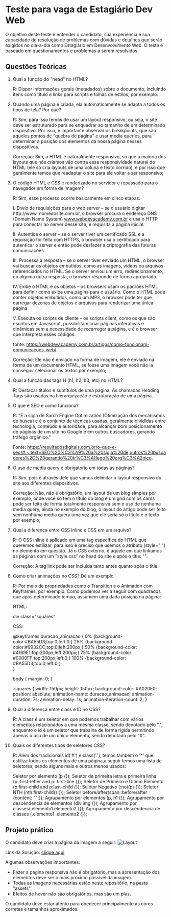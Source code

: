# Teste para vaga de Estagiário Dev Web

O objetivo deste teste é entender o candidato, sua experiência e sua capacidade de resolução de problemas com dúvidas e detalhes que serão exigidos no dia-a-dia como Estagiário em Desenvolvimento Web.
O teste é baseado em questionamentos e problemas a serem resolvidos.

## Questões Teóricas

1. Qual a função do "head" no HTML?

    R: Dispor informações gerais (metadados) sobre o documento, incluindo itens como título e links para scripts e folhas de estilos, por exemplo.

2. Quando uma página é criada, ela automaticamente se adapta a todos os tipos de tela? Por que?

    R: Sim, para isso temos de usar um layout responsivo, ou seja, o site deve ser estruturado para se enquadrar ao tamanho de um determinado dispositivo. Por isso, é importante observar os breakpoints, que são aqueles pontos de "quebra de página" e usar media queries, para determinar a posição dos elementos da nossa página nesses dispositivos.

    Correção: Sim, o HTML é naturalmente responsivo, só que a maioria dos layouts que nós criamos vão contra essa responsividade natural do HTML (ele só cria layouts de uma coluna e texto corrido), e por isso que geralmente temos que readaptar o site para ele voltar a ser responsivo;

3. O código HTML e CSS é renderizado no servidor e repassado para o navegador em forma de imagem?

    R: Sim, esse processo ocorre basicamente em cinco etapas: 

    I. Envio de requisições para o web server – se o usuário digitar http://www. nomedosite.com.br, o browser procura o endereço DNS (Domain Name System) www.webdevacademy.com.br e usa o HTTP para conectar ao server desse site, e requisita a página inicial.

    II. Autentica o server – se o server tiver um certificado SSL e a requisição for feita com HTTPS, o browser usa o certificado para autenticar o server e então pode desfazer a criptografia das futuras comunicações.

    III. Processa a resposta – se o server tiver enviado um HTML, o browser vai buscar os objetos embutidos, como as imagens, vídeos ou arquivos referenciados no HTML. Se o server enviou um erro, redirecionamento, ou alguma outra resposta, o browser responde de forma apropriada.

    IV. Exibe o HTML e os objetos – os browsers usam os padrões HTML para definir como exibe uma página para o usuário. Como o HTML pode conter objetos embutidos, como um MP3, o browser pode ter que carregar dezenas de objetos e arquivos para renderizar uma única página.

    V. Executa os scripts de cliente – os scripts client, como os que são escritos em Javascript, possibilitam criar páginas interativas e dinâmicas sem a necessidade de recarregar a página, e é o browser que interpreta esses códigos.

    fonte: https://webdevacademy.com.br/artigos/como-funcionam-comunicacoes-web/

    Correção: Ele não é enviado na forma de imagem, ele é enviado na forma de um documento HTML, se fosse uma imagem você não ia conseguir selecionar os textos por exemplo;

4. Qual a função das tags H (h1, h2, h3, etc) no HTML?

    R: Destacar títulos e subtítulos de uma página. As chamadas Heading Tags são usadas na hierarquização e estruturação de uma página.

5. O que é SEO e como funciona?

    R: "É a sigla de Sarch Engine Optimization (Ótimização dos mecanismos de busca) e é o conjunto de técnicas usadas, geralmente divididas entre tecnologia, conteúdo e autoridade, para alcançar bom posicionamento de páginas de um site no Google e em outros buscadores, gerando tráfego orgânico."

    Fonte: https://resultadosdigitais.com.br/o-que-e-seo/#:~:text=SEO%20%C3%A9%20a%20sigla%20de,outros%20buscadores%2C%20gerando%20tr%C3%A1fego%20org%C3%A2nico.

6. O uso de media query é obrigatório em todas as páginas?

    R: Sim, pois é através dele que vamos delimitar o layout responsivo do site aos diferentes dispositivos.

    Correção: Não, não é obrigatório, um layout de um blog simples por exemplo, onde você só tem o título do blog e um grid com os cards pode ser feito de forma totalmente responsiva sem o uso de nenhuma media query, ainda no exemplo do blog, o layout do artigo pode ser feito sem nenhuma media query uma vez que ele seria só o título e o texto por exemplo;

7. Qual a diferença entre CSS Inline e CSS em um arquivo?

    R: O CSS inline é aplicado em uma tag específica do HTML que queremos estilizar, para isso é preciso que usemos o atributo (style=" ") no elemento em questão. Já o CSS externo, é aquele em que linkamos as páginas com um "style.css" no head do site e após o title: "<link rel="stylesheet" type="text/css" href="style.css" />".

    Correção: A tag link pode ser incluída tanto antes quanto após o title.

8. Como criar animações no CSS? Dê um exemplo.

    R: Por meio de propriedades como o Transition e o Animation com Keyframes, por exemplo. Como podemos ver a seguir com quadrados que após determinado tempo, assumem uma dada posição na página:

    HTML:
    
    div class="squares"

    CSS:

    @keyframes duracao_animacao {
      0% {background-color:#BA55D3;top:0;left:0;}
      25% {background-color:#9932CC;top:0;left:200px;}
      50% {background-color: #4169E1;top:200px;left:200px;}
      75% {background-color: #0000FF;top:200px;left:0;}
      100% {background-color: #BA55D3;top:0;left:0;}  
    }

    body {
      margin: 0;
    }

    .squares {
      width: 150px;
      height: 150px;
      background-color: #A020F0;
      position: absolute;
      animation-name: duracao_animacao;
      animation-duration: 7s;
      animation-delay: 1s;
      animation-iteration-count: 2;
    }

9. Qual a diferença entre class e ID no CSS?

    R: A class é um seletor em que podemos trabalhar com vários elementos relacionados a uma mesma classe, sendo denotado pelo ".", enquanto o id é um seletor que trabalha de forma rígida permitindo apenas o uso de um único elemento, sendo denotado pelo "#".

10. Quais os diferentes tipos de seletores CSS?

    R: Além dos tradicionais id('#') e class('.'), temos também o '*' que estiliza todos os elementos de uma página,a seguir temos uma lista de seletores, sendo alguns mais e outros menos usados:

    Seletor por elemento (p {});
    Seletor de primeira letra e primeira linha (p::first-letter and p::first-line {});
    Seletor de Primeiro e Último Elemento (p:first-child and p:last-child {});
    Seletor Negativo (:not(p) {});
    Seletor NTH (nth:first-child() {});
    Seletor before/after(span::before/after {content: "";});
    Agrupamento por elementos (p, h1 {});
    Agrupamento por descêndencia de elementos (div img {});
    Agrupamento por classes(.elemento1.elemento2 {});
    Agrupamento por descêndencia de classes (.elemento1 .elemento2 {}); 

## Projeto prático

O candidato deve criar a página da imagem a seguir:
![Layout](https://i.ibb.co/Bydq2FZ/screencapture-spotify-br-2022-05-10-15-13-17.png)

Link da Solução:
[clique aqui](https://capable-pixie-2ca55d.netlify.app/)

Algumas observações importantes:
- Fazer a página responsiva não é obrigatório, mas a apresentação dos elementos deve ser o mais próximo possível da imagem.
- Todas as imagens necessárias estão neste repositório, na pasta "assets".
- Efeitos de hover não são obrigatórios, mas são um plus.

O candidato deve estar atento para obedecer principalmente as cores corretas e tamanhos aproximados.
